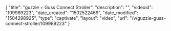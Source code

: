 {
    "title": "guzzie + Guss Connect Stroller",
    "description": "",
    "videoid": "109989223",
    "date_created": "1502522469",
    "date_modified": "1504298925",
    "type": "captivate",
    "layout": "video",
    "url": "\/v\/guzzie-guss-connect-stroller\/109989223"
}